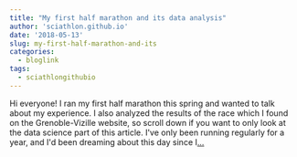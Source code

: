```yaml
---
title: "My first half marathon and its data analysis"
author: 'sciathlon.github.io'
date: '2018-05-13'
slug: my-first-half-marathon-and-its
categories:
  - bloglink
tags:
  - sciathlongithubio
---
```


Hi everyone! I ran my first half marathon this spring and wanted to talk about my experience. I also analyzed the results of the race which I found on the Grenoble-Vizille website, so scroll down if you want to only look at the data science part of this article. I've only been running regularly for a year, and I'd been dreaming about this day since I[... <i class="fas fa-external-link-alt"></i>](https://Sciathlon.github.io/post/my_first_half_marathon/)


